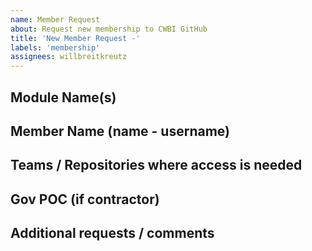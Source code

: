 ```yaml
---
name: Member Request
about: Request new membership to CWBI GitHub
title: 'New Member Request -'
labels: 'membership'
assignees: willbreitkreutz
---
```


## Module Name(s)


## Member Name (name - username)


## Teams / Repositories where access is needed


## Gov POC (if contractor)


## Additional requests / comments

